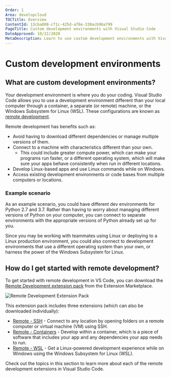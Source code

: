 ```yaml
---
Order: 1
Area: developcloud
TOCTitle: Overview
ContentId: 13cba808-cf1c-425d-af8e-330acb96a799
PageTitle: Custom development environments with Visual Studio Code
DateApproved: 10/22/2020
MetaDescription: Learn to use custom development environments with Visual Studio Code
---
```


# Custom development environments

## What are custom development environments?

Your development environment is where you do your coding. Visual Studio Code allows you to use a development environment different than your local computer through a container, a separate (or remote) machine, or the Windows Subsystem for Linux (WSL). These configurations are known as [remote development](/docs/remote/remote-overview.md).

Remote development has benefits such as:

- Avoid having to download different dependencies or manage multiple versions of them.
- Connect to a machine with characteristics different than your own.
  - This could include greater compute power, which can make your programs run faster, or a different operating system, which will make sure your apps behave consistently when run in different locations.
- Develop Linux-based apps and use Linux commands while on Windows.
- Access existing development environments or code bases from multiple computers or locations.

### Example scenario

As an example scenario, you could have different dev environments for Python 2.7 and 3.7. Rather than having to worry about managing different versions of Python on your computer, you can connect to separate environments with the appropriate versions of Python already set up for you.

Since you may be working with teammates using Linux or deploying to a Linux production environment, you could also connect to development environments that use a different operating system than your own, or harness the power of the Windows Subsystem for Linux.

## How do I get started with remote development?

To get started with remote development in VS Code, you can download the [Remote Development extension pack](https://marketplace.visualstudio.com/items?itemName=ms-vscode-remote.vscode-remote-extensionpack) from the Extension Marketplace.

![Remote Development Extension Pack](images/overview/remote-dev-pack.png)

This extension pack includes three extensions (which can also be downloaded individually):

- [Remote - SSH](https://marketplace.visualstudio.com/items?itemName=ms-vscode-remote.remote-ssh) - Connect to any location by opening folders on a remote computer or virtual machine (VM) using SSH.
- [Remote - Containers](https://marketplace.visualstudio.com/items?itemName=ms-vscode-remote.remote-containers) - Develop within a container, which is a piece of software that includes your app and any dependencies your app needs to run.
- [Remote - WSL](https://marketplace.visualstudio.com/items?itemName=ms-vscode-remote.remote-wsl) - Get a Linux-powered development experience while on Windows using the Windows Subsystem for Linux (WSL).

Check out the topics in this section to learn more about each of the remote development extensions in Visual Studio Code.
